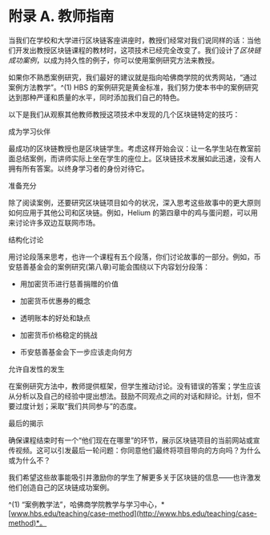 # 附录 A. 教师指南

当我们在学校和大学进行区块链客座讲座时，教授们经常对我们说同样的话：当他们开发出教授区块链课程的教材时，这项技术已经完全改变了。我们设计了*区块链成功案例*，以成为持久性的例子，你可以使用案例研究方法来教授。

如果你不熟悉案例研究，我们最好的建议就是指向哈佛商学院的优秀网站，“通过案例方法教学”。^(1) HBS 的案例研究是黄金标准，我们努力使本书中的案例研究达到那种严谨和质量的水平，同时添加我们自己的特色。

以下是我们从观察其他教师教授这项技术中发现的几个区块链特定的技巧：

成为学习伙伴

最成功的区块链教授也是区块链学生。考虑这样开始会议：让一名学生站在教室前面总结案例，而讲师实际上坐在学生的座位上。区块链技术发展如此迅速，没有人拥有所有答案。以终身学习者的身份对待它。

准备充分

除了阅读案例，还要研究区块链项目如今的状况，深入思考这些故事中的更大原则如何应用于其他公司和区块链。例如，Helium 的第四章中的鸡与蛋问题，可以用来讨论许多双边互联网市场。

结构化讨论

用讨论段落来思考，也许一个课程有五个段落，你们讨论故事的一部分。例如，币安慈善基金会的案例研究(第八章)可能会围绕以下内容划分段落：

+   用加密货币进行慈善捐赠的价值

+   加密货币优惠券的概念

+   透明账本的好处和缺点

+   加密货币价格稳定的挑战

+   币安慈善基金会下一步应该走向何方

允许自发性的发生

在案例研究方法中，教师提供框架，但学生推动讨论。没有错误的答案；学生应该从分析以及自己的经验中提出想法。鼓励不同观点之间的对话和辩论。计划，但不要过度计划；采取“我们共同参与”的态度。

最后的揭示

确保课程结束时有一个“他们现在在哪里”的环节，展示区块链项目的当前网站或宣传视频。这可以引发最后一轮问题：你同意他们最终将项目带向的方向吗？为什么或为什么不？

我们希望这些故事能吸引并激励你的学生了解更多关于区块链的信息——也许激发他们创造自己的区块链成功案例。

^(1) “案例教学法”，哈佛商学院教学与学习中心，*[www.hbs.edu/teaching/case-method](http://www.hbs.edu/teaching/case-method)*。

